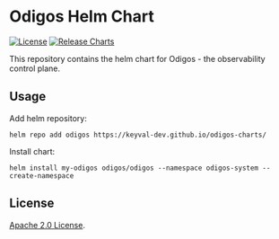# Odigos Helm Chart

[![License](https://img.shields.io/badge/License-Apache%202.0-blue.svg)](https://opensource.org/licenses/Apache-2.0) [![Release Charts](https://github.com/keyval-dev/odigos-charts/actions/workflows/release.yml/badge.svg?branch=master)](https://github.com/keyval-dev/odigos-charts/actions/workflows/release.yml)

This repository contains the helm chart for Odigos - the observability control plane.

## Usage

Add helm repository:
```console
helm repo add odigos https://keyval-dev.github.io/odigos-charts/
```

Install chart:
```console
helm install my-odigos odigos/odigos --namespace odigos-system --create-namespace
```

## License

[Apache 2.0 License](https://github.com/prometheus-community/helm-charts/blob/main/LICENSE).
